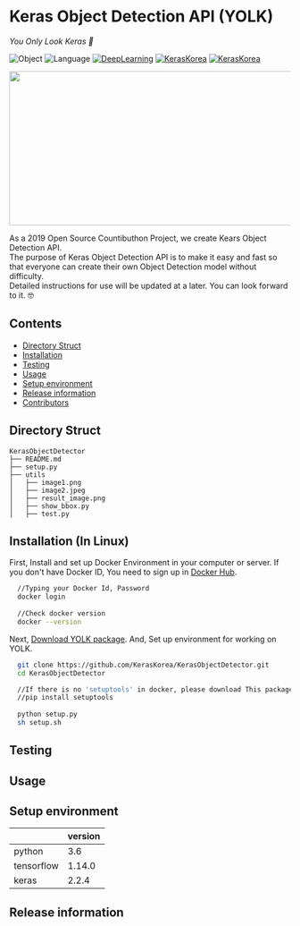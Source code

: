 # Keras Object Detection API (YOLK)

_You Only Look Keras :fried_egg:_

![Object](https://img.shields.io/badge/Object-Detector-Yellow.svg)
![Language](https://img.shields.io/badge/Language-Python-blue.svg)
[![DeepLearning](https://img.shields.io/badge/DeepLearning-Keras-red.svg)](https://keras.io)
[![KerasKorea](https://img.shields.io/badge/Community-KerasKorea-purple.svg)](https://www.facebook.com/groups/KerasKorea/)
[![KerasKorea](https://img.shields.io/badge/2019-Contributhon-green.svg)](https://www.kosshackathon.kr/)

<p align="center">
  <img width="509" height="276" src="https://user-images.githubusercontent.com/23257678/65056804-81fdb180-d9ac-11e9-931b-d027649c67cc.png" alt="">
</p>

As a 2019 Open Source Countibuthon Project, we create Kears Object Detection API.  
The purpose of Keras Object Detection API is to make it easy and fast so that everyone can create their own Object Detection model without difficulty.  
Detailed instructions for use will be updated at a later. You can look forward to it. 🤓

## Contents
* [Directory Struct](#Directory-Struct)
* [Installation](#Installation)
* [Testing](#Testing)
* [Usage](#Usage)
* [Setup environment](#Setup-environment)
* [Release information](#Release-information)
* [Contributors](#Contributors)

## Directory Struct
```
KerasObjectDetector
├── README.md
├── setup.py
├── utils
│   ├── image1.png
│   ├── image2.jpeg
│   ├── result_image.png
│   ├── show_bbox.py
│   ├── test.py
```

## Installation (In Linux)
First, Install and set up Docker Environment in your computer or server. If you don't have Docker ID, You need to sign up in [Docker Hub](https://hub.docker.com/).
```bash
  //Typing your Docker Id, Password
  docker login
  
  //Check docker version
  docker --version
```

Next, [Download YOLK package](https://github.com/KerasKorea/KerasObjectDetector). And, Set up environment for working on YOLK.
```bash
  git clone https://github.com/KerasKorea/KerasObjectDetector.git
  cd KerasObjectDetector

  //If there is no 'setuptools' in docker, please download This package.
  //pip install setuptools
   
  python setup.py
  sh setup.sh
```

## Testing

## Usage

## Setup environment

||version|
|---|---|
|python|3.6|
|tensorflow|1.14.0|
|keras|2.2.4|

## Release information
